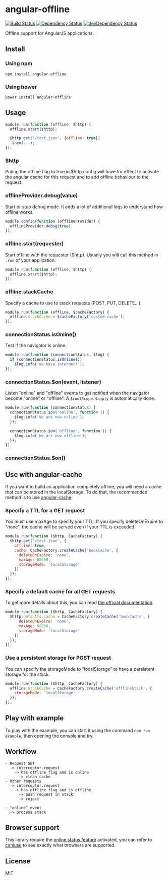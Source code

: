 # angular-offline
[![Build Status](https://travis-ci.org/neoziro/angular-offline.svg?branch=master)](https://travis-ci.org/neoziro/angular-offline)
[![Dependency Status](https://david-dm.org/neoziro/angular-offline.svg?theme=shields.io)](https://david-dm.org/neoziro/angular-offline)
[![devDependency Status](https://david-dm.org/neoziro/angular-offline/dev-status.svg?theme=shields.io)](https://david-dm.org/neoziro/angular-offline#info=devDependencies)

Offline support for AngularJS applications.

## Install

### Using npm

```
npm install angular-offline
```

### Using bower

```
bower install angular-offline
```

## Usage

```js
module.run(function (offline, $http) {
  offline.start($http);

  $http.get('/test.json', {offline: true})
  .then(...);
});
```

### $http

Puting the offline flag to true in $http config will have for effect to activate the angular cache for this request and to add offline behaviour to the request.

### offlineProvider.debug(value)

Start or stop debug mode. It adds a lot of additional logs to understand how offline works.

```js
module.config(function (offlineProvider) {
  offlineProvider.debug(true);
});
```

### offline.start(requester)

Start offline with the requester ($http). Usually you will call this method in `.run` of your application.

```js
module.run(function (offline, $http) {
  offline.start($http);
});
```

### offline.stackCache

Specify a cache to use to stack requests (POST, PUT, DELETE...).

```js
module.run(function (offline, $cacheFactory) {
  offline.stackCache = $cacheFactory('custom-cache');
});
```

### connectionStatus.isOnline()

Test if the navigator is online.

```js
module.run(function (connectionStatus, $log) {
  if (connectionStatus.isOnline())
    $log.info('We have internet!');
});
```

### connectionStatus.$on(event, listener)

Listen "online" and "offline" events to get notified when the navigator become "online" or "offline". A `$rootScope.$apply` is automatically done.

```js
module.run(function (connectionStatus) {
  connectionStatus.$on('online', function () {
    $log.info('We are now online');
  });

  connectionStatus.$on('offline', function () {
    $log.info('We are now offline');
  });
});
```


### connectionStatus.$on()

## Use with angular-cache

If you want to build an application completely offline, you will need a cache that can be stored in the localStorage. To do that, the recommended method is to use [angular-cache](https://github.com/jmdobry/angular-cache).

### Specify a TTL for a GET request

You must use maxAge to specify your TTL.
If you specify deleteOnExpire to "none", the cache will be served even if your TTL is exceeded.

```js
module.run(function ($http, CacheFactory) {
  $http.get('/test.json', {
    offline: true,
    cache: CacheFactory.createCache('bookCache', {
      deleteOnExpire: 'none',
      maxAge: 60000,
      storageMode: 'localStorage'
    })
  });
});
```

### Specify a default cache for all GET requests

To get more details about this, you can read [the official documentation](https://docs.angularjs.org/api/ng/service/$http#caching).

```js
module.run(function ($http, CacheFactory) {
  $http.defaults.cache = CacheFactory.createCache('bookCache', {
      deleteOnExpire: 'none',
      maxAge: 60000,
      storageMode: 'localStorage'
    })
  });
});
```

### Use a persistent storage for POST request

You can specify the storageMode to "localStorage" to have a persistent storage for the stack.

```js
module.run(function ($http, CacheFactory) {
  offline.stackCache = CacheFactory.createCache('offlineStack', {
    storageMode: 'localStorage'
  });
});
```

## Play with example

To play with the example, you can start it using the command `npm run example`, then opening the console and try.

## Workflow

```
- Request GET
  -> interceptor.request
    -> has offline flag and is online
      -> clean cache
- Other requests
  -> interceptor.request
    -> has offline flag and is offline
      -> push request in stack
      -> reject

- "online" event
  -> process stack
```

## Browser support

This library require the [online status feature](https://developer.mozilla.org/en-US/docs/Web/API/NavigatorOnLine/onLine) activated, you can refer to [caniuse](http://caniuse.com/#feat=online-status) to see exactly what browsers are supported.

## License

MIT
